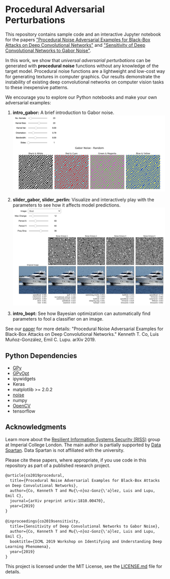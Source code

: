 # Procedural Adversarial Perturbations

This repository contains sample code and an interactive Jupyter notebook for the papers ["Procedural Noise Adversarial Examples for Black-Box Attacks on Deep Convolutional Networks"](https://arxiv.org/abs/1810.00470) and ["Sensitivity of Deep Convolutional Networks to Gabor Noise"](https://openreview.net/forum?id=HJx08NSnnE).

In this work, we show that _universal adversarial perturbations_ can be generated with **procedural noise** functions without any knowledge of the target model. Procedural noise functions are a lightweight and low-cost way for generating textures in computer graphics. Our results demonstrate the instability of existing deep convolutional networks on computer vision tasks to these inexpensive patterns.

We encourage you to explore our Python notebooks and make your own adversarial examples:

1. **intro\_gabor:** A brief introduction to Gabor noise. 
![slider](intro.png)

2. **slider\_gabor, slider\_perlin:** Visualize and interactively play with the parameters to see how it affects model predictions.
![slider](slider.png)

3. **intro_bopt:** See how Bayesian optimization can automatically find parameters to fool a classifier on an image.

See our [paper](https://arxiv.org/abs/1810.00470) for more details: "Procedural Noise Adversarial Examples for Black-Box Attacks on Deep Convolutional Networks." Kenneth T. Co, Luis Muñoz-González, Emil C. Lupu. arXiv 2019.

## Python Dependencies

* [GPy](https://pypi.org/project/GPyOpt/)
* [GPyOpt](https://pypi.org/project/GPy/)
* ipywidgets
* Keras
* matplotlib >= 2.0.2
* [noise](https://pypi.org/project/noise/)
* numpy
* [OpenCV](https://pypi.org/project/opencv-python/)
* tensorflow

## Acknowledgments

Learn more about the [Resilient Information Systems Security (RISS)](http://rissgroup.org/) group at Imperial College London. The main author is partially supported by [Data Spartan](http://dataspartan.co.uk/). Data Spartan is not affiliated with the university.

Please cite these papers, where appropriate, if you use code in this repository as part of a published research project.

```
@article{co2019procedural,
  title={Procedural Noise Adversarial Examples for Black-Box Attacks on Deep Convolutional Networks},
  author={Co, Kenneth T and Mu{\~n}oz-Gonz{\'a}lez, Luis and Lupu, Emil C},
  journal={arXiv preprint arXiv:1810.00470},
  year={2019}
}

@inproceedings{co2019sensitivity,
  title={Sensitivity of Deep Convolutional Networks to Gabor Noise},
  author={Co, Kenneth T and Mu{\~n}oz-Gonz{\'a}lez, Luis and Lupu, Emil C},
  booktitle={ICML 2019 Workshop on Identifying and Understanding Deep Learning Phenomena},
  year={2019}
}
```
This project is licensed under the MIT License, see the [LICENSE.md](LICENSE.md) file for details.
